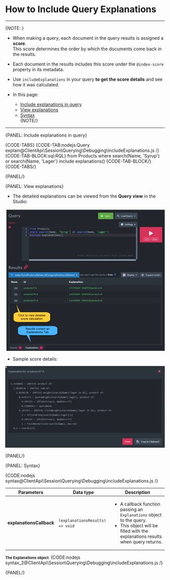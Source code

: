 # How to Include Query Explanations


---

{NOTE: }

* When making a query, each document in the query results is assigned a __score__.  
  This score determines the order by which the documents come back in the results.

* Each document in the results includes this score under the `@index-score` property in its metadata.

* Use `includeExplanations` in your query __to get the score details__ and see how it was calculated.  

* In this page:
    * [Include explanations in query](../../../../client-api/session/querying/debugging/include-explanations#include-explanations-in-query)  
    * [View explanations](../../../../client-api/session/querying/debugging/include-explanations#view-explanations)  
    * [Syntax](../../../../client-api/session/querying/debugging/include-explanations#syntax)  
{NOTE/}

---

{PANEL: Include explanations in query}

{CODE-TABS}
{CODE-TAB:nodejs:Query explain@ClientApi\Session\Querying\Debugging\includeExplanations.js /}
{CODE-TAB-BLOCK:sql:RQL}
from Products
where search(Name, 'Syrup') or search(Name, 'Lager')
include explanations()
{CODE-TAB-BLOCK/}
{CODE-TABS/}

{PANEL/}

{PANEL: View explanations}

* The detailed explanations can be viewed from the __Query view__ in the Studio:  

![Figure 1. Explanations in the Studio](images/include-explanations-1.png "Include explanations")

* Sample score details:

![Figure 2. View explanations](images/include-explanations-2.png "View explanation")

{PANEL/}

{PANEL: Syntax}

{CODE:nodejs syntax@ClientApi\Session\Querying\Debugging\includeExplanations.js /}

| Parameters | Data type | Description |
| - | - | - |
| __explanationsCallback__ | `(explanationsResults) => void` | <ul><li>A callback function passing an `Explanations` object to the query.</li><li>This object will be filled with the explanations results when query returns.</li></ul> |

<small> __The Explanations object__: </small>
{CODE:nodejs syntax_2@ClientApi\Session\Querying\Debugging\includeExplanations.js /}

{PANEL/}
